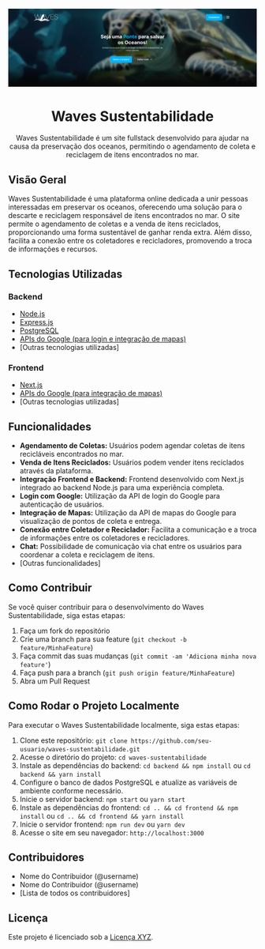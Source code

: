 <p align="center">
  <img src="./.github/thumbnail.png" />
</p>

<h1 align="center">
  Waves Sustentabilidade
</h1>

<p align="center">
  Waves Sustentabilidade é um site fullstack desenvolvido para ajudar na causa da preservação dos oceanos, permitindo o agendamento de coleta e reciclagem de itens encontrados no mar.
</p>

## Visão Geral

Waves Sustentabilidade é uma plataforma online dedicada a unir pessoas interessadas em preservar os oceanos, oferecendo uma solução para o descarte e reciclagem responsável de itens encontrados no mar. O site permite o agendamento de coletas e a venda de itens reciclados, proporcionando uma forma sustentável de ganhar renda extra. Além disso, facilita a conexão entre os coletadores e recicladores, promovendo a troca de informações e recursos.

## Tecnologias Utilizadas

### Backend

- [Node.js](https://nodejs.org/)
- [Express.js](https://expressjs.com/)
- [PostgreSQL](https://www.postgresql.org/)
- [APIs do Google (para login e integração de mapas)](https://developers.google.com/)
- [Outras tecnologias utilizadas]

### Frontend

- [Next.js](https://nextjs.org/)
- [APIs do Google (para integração de mapas)](https://developers.google.com/)
- [Outras tecnologias utilizadas]

## Funcionalidades

- **Agendamento de Coletas:** Usuários podem agendar coletas de itens recicláveis encontrados no mar.
- **Venda de Itens Reciclados:** Usuários podem vender itens reciclados através da plataforma.
- **Integração Frontend e Backend:** Frontend desenvolvido com Next.js integrado ao backend Node.js para uma experiência completa.
- **Login com Google:** Utilização da API de login do Google para autenticação de usuários.
- **Integração de Mapas:** Utilização da API de mapas do Google para visualização de pontos de coleta e entrega.
- **Conexão entre Coletador e Reciclador:** Facilita a comunicação e a troca de informações entre os coletadores e recicladores.
- **Chat:** Possibilidade de comunicação via chat entre os usuários para coordenar a coleta e reciclagem de itens.
- [Outras funcionalidades]

## Como Contribuir

Se você quiser contribuir para o desenvolvimento do Waves Sustentabilidade, siga estas etapas:

1. Faça um fork do repositório
2. Crie uma branch para sua feature (`git checkout -b feature/MinhaFeature`)
3. Faça commit das suas mudanças (`git commit -am 'Adiciona minha nova feature'`)
4. Faça push para a branch (`git push origin feature/MinhaFeature`)
5. Abra um Pull Request

## Como Rodar o Projeto Localmente

Para executar o Waves Sustentabilidade localmente, siga estas etapas:

1. Clone este repositório: `git clone https://github.com/seu-usuario/waves-sustentabilidade.git`
2. Acesse o diretório do projeto: `cd waves-sustentabilidade`
3. Instale as dependências do backend: `cd backend && npm install` ou `cd backend && yarn install`
4. Configure o banco de dados PostgreSQL e atualize as variáveis de ambiente conforme necessário.
5. Inicie o servidor backend: `npm start` ou `yarn start`
6. Instale as dependências do frontend: `cd .. && cd frontend && npm install` ou `cd .. && cd frontend && yarn install`
7. Inicie o servidor frontend: `npm run dev` ou `yarn dev`
8. Acesse o site em seu navegador: `http://localhost:3000`

## Contribuidores

- Nome do Contribuidor (@username)
- Nome do Contribuidor (@username)
- [Lista de todos os contribuidores]

## Licença

Este projeto é licenciado sob a [Licença XYZ](https://example.com/licenca).
